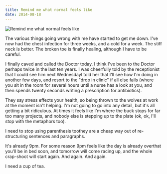```yaml
---
title: Remind me what normal feels like
date: 2014-08-18
---
```


![Remind me what normal feels like](https://source.unsplash.com/4v9Kk01mEbY/1600x900)

The various things going wrong with me have started to get me down. I've now had the chest infection for three weeks, and a cold for a week. The stiff neck is better. The broken toe is finally healing, although I have to be careful.

I finally caved and called the Doctor today. I think I've been to the Doctor perhaps twice in the last ten years. I was cheerfully told by the receptionist that I could see him next WednesdayI told her that I'll see how I'm doing in another few days, and resort to the "drop in clinic" if all else fails (where you sit in the room for several hours until a nurse has a look at you, and then spends twenty seconds writing a prescription for antibiotics).

They say stress effects your health, so being thrown to the wolves at work at the moment isn't helping. I'm not going to go into any detail, but it's all getting a bit ridiculous. At times it feels like I'm where the buck stops for far too many projects, and nobody else is stepping up to the plate (ok, ok, I'll stop with the metaphors too).

I need to stop using parenthesis toothey are a cheap way out of re-structuring sentences and paragraphs.

It's already 9pm. For some reason 9pm feels like the day is already overthat you'll be in bed soon, and tomorrow will come racing up, and the whole crap-shoot will start again. And again. And again.

I need a cup of tea.
